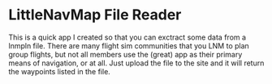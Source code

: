 # LittleNavMap File Reader

This is a quick app I created so that you can exctract some data from a lnmpln file. There are many flight sim communities that you LNM to plan group flights, but not all members use the (great) app as their primary means of navigation, or at all. Just upload the file to the site and it will return the waypoints listed in the file.
